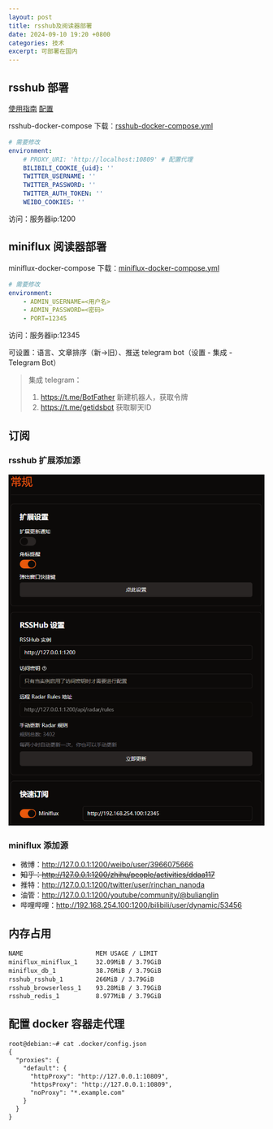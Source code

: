 ```yaml
---
layout: post
title: rsshub及阅读器部署
date: 2024-09-10 19:20 +0800
categories: 技术
excerpt: 可部署在国内
---
```


## rsshub 部署

[使用指南](https://docs.rsshub.app/zh/routes/social-media)
[配置](https://docs.rsshub.app/zh/deploy/config)

rsshub-docker-compose 下载：[rsshub-docker-compose.yml](/download_files/rsshub-docker-compose.yml)

```yml
# 需要修改
environment:
    # PROXY_URI: 'http://localhost:10809' # 配置代理
    BILIBILI_COOKIE_{uid}: ''
    TWITTER_USERNAME: ''
    TWITTER_PASSWORD: ''
    TWITTER_AUTH_TOKEN: ''
    WEIBO_COOKIES: ''
```

访问：服务器ip:1200

## miniflux 阅读器部署

miniflux-docker-compose 下载：[miniflux-docker-compose.yml](/download_files/miniflux-docker-compose.yml)

```yml
# 需要修改
environment:
    - ADMIN_USERNAME=<用户名>
    - ADMIN_PASSWORD=<密码>
    - PORT=12345
```

访问：服务器ip:12345

可设置：语言、文章排序（新→旧）、推送 telegram bot（设置 - 集成 - Telegram Bot）

> 集成 telegram：
> 1. https://t.me/BotFather 新建机器人，获取令牌
> 2. https://t.me/getidsbot 获取聊天ID

## 订阅

### rsshub 扩展添加源

![](/img/rsshub_extension.png)

### miniflux 添加源

- 微博：http://127.0.0.1:1200/weibo/user/3966075666
- ~~知乎：http://127.0.0.1:1200/zhihu/people/activities/ddaa117~~
- 推特：http://127.0.0.1:1200/twitter/user/rinchan_nanoda
- 油管：http://127.0.0.1:1200/youtube/community/@bulianglin
- 哔哩哔哩：http://192.168.254.100:1200/bilibili/user/dynamic/53456

## 内存占用

```txt
NAME                    MEM USAGE / LIMIT   
miniflux_miniflux_1     32.09MiB / 3.79GiB  
miniflux_db_1           38.76MiB / 3.79GiB  
rsshub_rsshub_1         266MiB / 3.79GiB    
rsshub_browserless_1    93.28MiB / 3.79GiB  
rsshub_redis_1          8.977MiB / 3.79GiB  
```

## 配置 docker 容器走代理

```shell
root@debian:~# cat .docker/config.json 
{
  "proxies": {
    "default": {
      "httpProxy": "http://127.0.0.1:10809",
      "httpsProxy": "http://127.0.0.1:10809",
      "noProxy": "*.example.com"
    }
  }
}
```